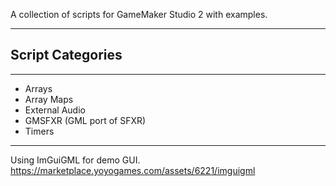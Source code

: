 A collection of scripts for GameMaker Studio 2 with examples.
___
## Script Categories
___
- Arrays 
- Array Maps
- External Audio
- GMSFXR (GML port of SFXR)
- Timers
___

Using ImGuiGML for demo GUI. https://marketplace.yoyogames.com/assets/6221/imguigml